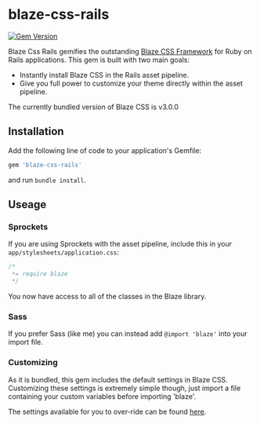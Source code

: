 # blaze-css-rails
[![Gem Version](https://badge.fury.io/rb/blaze-css-rails.svg)](https://badge.fury.io/rb/blaze-css-rails)

Blaze Css Rails gemifies the outstanding [Blaze CSS Framework](http://blazecss.com/) for Ruby on Rails applications. This gem is built with two main goals:
  - Instantly install Blaze CSS in the Rails asset pipeline.
  - Give you full power to customize your theme directly within the asset pipeline.

The currently bundled version of Blaze CSS is v3.0.0

## Installation

Add the following line of code to your application's Gemfile:

```ruby
gem 'blaze-css-rails'
```

and run `bundle install`.

## Useage

### Sprockets

If you are using Sprockets with the asset pipeline, include this in your `app/stylesheets/application.css`:

```css
/*
 *= require blaze
 */
```

You now have access to all of the classes in the Blaze library.

### Sass

If you prefer Sass (like me) you can instead add `@import 'blaze'` into your import file.

### Customizing

As it is bundled, this gem includes the default settings in Blaze CSS. Customizing these settings is extremely simple though, just import a file containing your custom variables before importing 'blaze'.

The settings available for you to over-ride can be found [here](https://github.com/BlazeCSS/Blaze/blob/bc6afd7cc2af91c6d7b92f933a6cc743ce234f9f/scss/mixins/_settings.global.scss).

